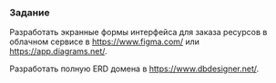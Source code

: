 ### Задание

Разработать экранные формы интерфейса для заказа ресурсов в облачном сервисе в https://www.figma.com/ или https://app.diagrams.net/.

Разработать полную ERD домена в https://www.dbdesigner.net/.
